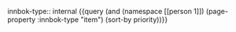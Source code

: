 
innbok-type:: internal
{{query (and (namespace [[person 1]]) (page-property :innbok-type "item") (sort-by priority))}}


